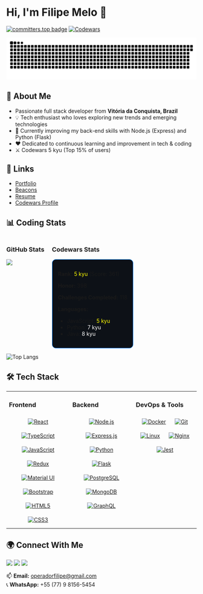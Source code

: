 # Hi, I'm Filipe Melo 👋

[![committers.top badge](https://user-badge.committers.top/brazil_private/mghkill.svg)](https://user-badge.committers.top/brazil_private/mghkill)
[![Codewars](https://www.codewars.com/users/filipegusmao/badges/large)](https://www.codewars.com/users/filipegusmao)

<picture>
  <source media="(prefers-color-scheme: dark)" srcset="https://raw.githubusercontent.com/obregonia1/obregonia1/master/img/snake-dark.svg">
  <source media="(prefers-color-scheme: light)" srcset="https://raw.githubusercontent.com/obregonia1/obregonia1/master/img/snake.svg">
  <img alt="github contribution grid snake animation" src="https://raw.githubusercontent.com/obregonia1/obregonia1/master/img/snake.svg">
</picture>

## 🚀 About Me

- Passionate full stack developer from **Vitória da Conquista, Brazil**
- 💡 Tech enthusiast who loves exploring new trends and emerging technologies
- 🌱 Currently improving my back-end skills with Node.js (Express) and Python (Flask)
- ❤️ Dedicated to continuous learning and improvement in tech & coding
- ⚔️ Codewars 5 kyu (Top 15% of users)

## 🔗 Links

- [Portfolio](https://techbyfilipe.netlify.app/)
- [Beacons](https://beacons.ai/filipegusmao)
- [Resume](https://docs.google.com/document/d/1YMuuICALe5UuYNpFKl89--qBMuGlGjzw/edit?usp=sharing&ouid=101098162285655100290&rtpof=true&sd=true)
- [Codewars Profile](https://www.codewars.com/users/filipegusmao)

## 📊 Coding Stats

<div style="display: flex; flex-wrap: wrap; gap: 20px;">
  <div>
    <h3>GitHub Stats</h3>
    <img src="https://github-readme-stats.vercel.app/api?username=mghkill&show_icons=true&hide_border=true&bg_color=0D1117&title_color=007FFF&icon_color=007FFF&text_color=FFFFFF&include_all_commits=true&count_private=true&custom_title=GitHub%20Stats&hide_title=false&line_height=27&card_width=500&border_radius=10&border_color=007FFF&locale=en&cache_seconds=1800">
  </div>
  <div>
    <h3>Codewars Stats</h3>
    <div style="background: #0D1117; padding: 15px; border-radius: 10px; border: 1px solid #007FFF;">
      <p><strong>Rank:</strong> <span style="color: yellow;">5 kyu</span> (Score: 361)</p>
      <p><strong>Honor:</strong> 398</p>
      <p><strong>Challenges Completed:</strong> 118</p>
      <p><strong>Languages:</strong></p>
      <ul>
        <li>JavaScript: <span style="color: yellow;">5 kyu</span></li>
        <li>Python: <span style="color: white;">7 kyu</span></li>
        <li>Java: <span style="color: white;">8 kyu</span></li>
      </ul>
    </div>
  </div>
</div>

![Top Langs](https://github-readme-stats.vercel.app/api/top-langs/?username=mghkill&layout=compact&hide_border=true&bg_color=0D1117&title_color=007FFF&icon_color=007FFF&text_color=FFFFFF&card_width=500&border_radius=10&border_color=007FFF&locale=en&cache_seconds=1800)

 
## 🛠️ Tech Stack

<table>
  <tr>
    <td valign="top" width="33%">
      <h3>Frontend</h3>
      <div align="center">
        <a href="https://reactjs.org/" target="_blank"><img style="margin: 10px" src="https://profilinator.rishav.dev/skills-assets/react-original-wordmark.svg" alt="React" height="50" /></a>
        <a href="https://www.typescriptlang.org/" target="_blank"><img style="margin: 10px" src="https://profilinator.rishav.dev/skills-assets/typescript-original.svg" alt="TypeScript" height="50" /></a>
        <a href="https://www.javascript.com/" target="_blank"><img style="margin: 10px" src="https://profilinator.rishav.dev/skills-assets/javascript-original.svg" alt="JavaScript" height="50" /></a>
        <a href="https://redux.js.org/" target="_blank"><img style="margin: 10px" src="https://profilinator.rishav.dev/skills-assets/redux-original.svg" alt="Redux" height="50" /></a>
        <a href="https://material-ui.com/" target="_blank"><img style="margin: 10px" src="https://profilinator.rishav.dev/skills-assets/materialize.png" alt="Material UI" height="50" /></a>
        <a href="https://getbootstrap.com/" target="_blank"><img style="margin: 10px" src="https://profilinator.rishav.dev/skills-assets/bootstrap-plain.svg" alt="Bootstrap" height="50" /></a>
        <a href="https://www.w3.org/html/" target="_blank"><img style="margin: 10px" src="https://profilinator.rishav.dev/skills-assets/html5-original-wordmark.svg" alt="HTML5" height="50" /></a>
        <a href="https://www.w3schools.com/css/" target="_blank"><img style="margin: 10px" src="https://profilinator.rishav.dev/skills-assets/css3-original-wordmark.svg" alt="CSS3" height="50" /></a>
      </div>
    </td>
    <td valign="top" width="33%">
      <h3>Backend</h3>
      <div align="center">
        <a href="https://nodejs.org/" target="_blank"><img style="margin: 10px" src="https://profilinator.rishav.dev/skills-assets/nodejs-original-wordmark.svg" alt="Node.js" height="50" /></a>
        <a href="https://expressjs.com/" target="_blank"><img style="margin: 10px" src="https://profilinator.rishav.dev/skills-assets/express-original-wordmark.svg" alt="Express.js" height="50" /></a>
        <a href="https://www.python.org/" target="_blank"><img style="margin: 10px" src="https://profilinator.rishav.dev/skills-assets/python-original.svg" alt="Python" height="50" /></a>
        <a href="https://flask.palletsprojects.com/" target="_blank"><img style="margin: 10px" src="https://profilinator.rishav.dev/skills-assets/flask.png" alt="Flask" height="50" /></a>
        <a href="https://www.postgresql.org/" target="_blank"><img style="margin: 10px" src="https://profilinator.rishav.dev/skills-assets/postgresql-original-wordmark.svg" alt="PostgreSQL" height="50" /></a>
        <a href="https://www.mongodb.com/" target="_blank"><img style="margin: 10px" src="https://profilinator.rishav.dev/skills-assets/mongodb-original-wordmark.svg" alt="MongoDB" height="50" /></a>
        <a href="https://graphql.org/" target="_blank"><img style="margin: 10px" src="https://profilinator.rishav.dev/skills-assets/graphql.png" alt="GraphQL" height="50" /></a>
      </div>
    </td>
    <td valign="top" width="33%">
      <h3>DevOps & Tools</h3>
      <div align="center">
        <a href="https://www.docker.com/" target="_blank"><img style="margin: 10px" src="https://profilinator.rishav.dev/skills-assets/docker-original-wordmark.svg" alt="Docker" height="50" /></a>
        <a href="https://git-scm.com/" target="_blank"><img style="margin: 10px" src="https://profilinator.rishav.dev/skills-assets/git-scm-icon.svg" alt="Git" height="50" /></a>
        <a href="https://www.linux.org/" target="_blank"><img style="margin: 10px" src="https://profilinator.rishav.dev/skills-assets/linux-original.svg" alt="Linux" height="50" /></a>
        <a href="https://www.nginx.com/" target="_blank"><img style="margin: 10px" src="https://profilinator.rishav.dev/skills-assets/nginx-original.svg" alt="Nginx" height="50" /></a>
        <a href="https://jestjs.io/" target="_blank"><img style="margin: 10px" src="https://profilinator.rishav.dev/skills-assets/jest.svg" alt="Jest" height="50" /></a>
      </div>
    </td>
  </tr>
</table>

## 🌍 Connect With Me

<div style="display: inline_block">
  <a href="https://www.linkedin.com/in/filipegusmaomelo/" target="_blank"><img src="https://img.shields.io/badge/-LinkedIn-%230077B5?style=for-the-badge&logo=linkedin&logoColor=white" target="_blank"></a>   
  <a href="https://www.facebook.com/filipe.gusmaodemelo/" target="_blank"><img src="https://img.shields.io/badge/-Facebook-%230177B5?style=for-the-badge&logo=facebook&logoColor=white" target="_blank"></a>
  <a href="mailto:operadorfilipe@gmail.com"><img src="https://img.shields.io/badge/-Gmail-%23333?style=for-the-badge&logo=gmail&logoColor=white" target="_blank"></a>
</div>

📫 **Email:** operadorfilipe@gmail.com  
📞 **WhatsApp:** +55 (77) 9 8156-5454
